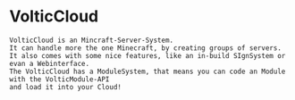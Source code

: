 # VolticCloud
    VolticCloud is an Mincraft-Server-System.
    It can handle more the one Minecraft, by creating groups of servers.
    It also comes with some nice features, like an in-build SIgnSystem or evan a Webinterface.
    The VolticCloud has a ModuleSystem, that means you can code an Module with the VolticModule-API
    and load it into your Cloud!
    
